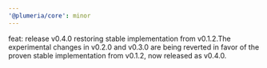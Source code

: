 ```yaml
---
'@plumeria/core': minor
---
```


feat: release v0.4.0 restoring stable implementation from v0.1.2.The experimental changes in v0.2.0 and v0.3.0 are being reverted in favor of the proven stable implementation from v0.1.2, now released as v0.4.0.
